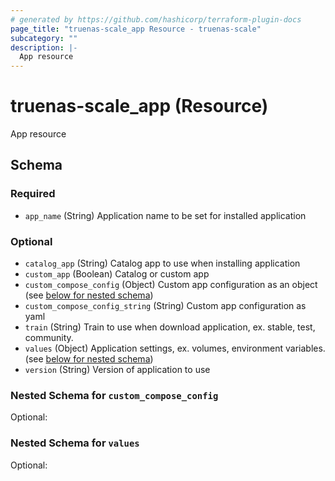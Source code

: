 ```yaml
---
# generated by https://github.com/hashicorp/terraform-plugin-docs
page_title: "truenas-scale_app Resource - truenas-scale"
subcategory: ""
description: |-
  App resource
---
```


# truenas-scale_app (Resource)

App resource



<!-- schema generated by tfplugindocs -->
## Schema

### Required

- `app_name` (String) Application name to be set for installed application

### Optional

- `catalog_app` (String) Catalog app to use when installing application
- `custom_app` (Boolean) Catalog or custom app
- `custom_compose_config` (Object) Custom app configuration as an object (see [below for nested schema](#nestedatt--custom_compose_config))
- `custom_compose_config_string` (String) Custom app configuration as yaml
- `train` (String) Train to use when download application, ex. stable, test, community.
- `values` (Object) Application settings, ex. volumes, environment variables. (see [below for nested schema](#nestedatt--values))
- `version` (String) Version of application to use

<a id="nestedatt--custom_compose_config"></a>
### Nested Schema for `custom_compose_config`

Optional:



<a id="nestedatt--values"></a>
### Nested Schema for `values`

Optional:
